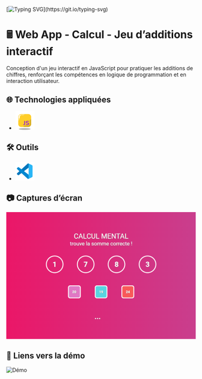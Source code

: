 [![Typing SVG](https://readme-typing-svg.demolab.com/?lines=Bienvenue+!)](https://git.io/typing-svg)

# 🖩 Web App - Calcul - Jeu d’additions interactif

Conception d'un jeu interactif en JavaScript pour pratiquer les additions de chiffres, renforçant les compétences en logique de programmation et en interaction utilisateur.

## 🌐 Technologies appliquées

- ![Logo de js](./assets/img/icons8-javascript-50.png)


## 🛠️ Outils

- ![Logo de VS Code](./assets/img/icons8-code-studio-visuel-2019-50.png)

## 📷 Captures d’écran
![Screenshot](./assets/img/Screenshot.PNG)

## 🔗 Liens vers la démo
![Démo](https://maeva-rodrigues.github.io/Mental_Arithmetic_App/)

